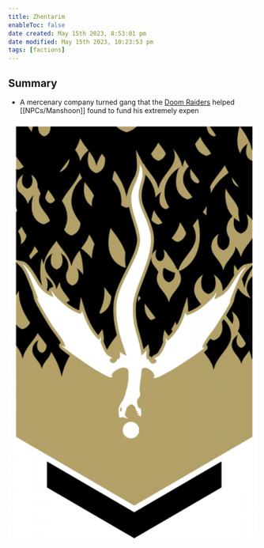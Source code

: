 ```yaml
---
title: Zhentarim
enableToc: false
date created: May 15th 2023, 8:53:01 pm
date modified: May 15th 2023, 10:23:53 pm
tags: [factions]
---
```

## Summary
- A mercenary company turned gang that the [Doom Raiders](Factions/Doom%20Raiders.md) helped [[NPCs/Manshoon]] found to fund his extremely expen

![](attachments/Pasted%20image%2020230515212225.png)
